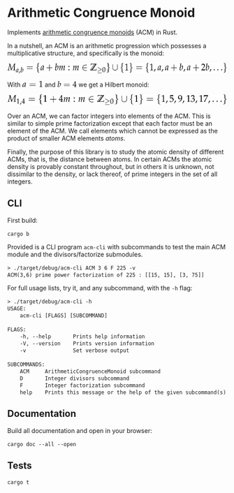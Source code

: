 Arithmetic Congruence Monoid
============================

Implements [arithmetic congruence monoids][math-acm] (ACM) in Rust.

[math-acm]: http://faculty.fairfield.edu/pbaginski/Papers/SubmittedACMSurvey%20RevisedReferee%2001.20.2013.pdf

In a nutshell, an ACM is an arithmetic progression which possesses a multiplicative structure,
and specifically is the monoid:
<center>
<img src="img//2.png" height=24pt>
</center>

With <img src="img//0.png" height=14pt> and <img src="img//1.png" height=14pt> we get a Hilbert monoid:
<center>
<img src="img//3.png" height=24pt>
</center>

Over an ACM, we can factor integers into elements of the ACM. This is similar to
simple prime factorization except that each factor must be an element of the
ACM. We call elements which cannot be expressed as the product of smaller ACM
elements *atoms*.

Finally, the purpose of this library is to study the atomic density of different
ACMs, that is, the distance between atoms. In certain ACMs the atomic density is
provably constant throughout, but in others it is unknown, not dissimilar to the
density, or lack thereof, of prime integers in the set of all integers.

## CLI
First build:
```
cargo b
```
Provided is a CLI program `acm-cli` with subcommands to test the main ACM
module and the divisors/factorize submodules.
```
> ./target/debug/acm-cli ACM 3 6 F 225 -v
ACM(3,6) prime power factorization of 225 : [[15, 15], [3, 75]]
```

For full usage lists, try it, and any subcommand, with the `-h` flag:
```
> ./target/debug/acm-cli -h
USAGE:
    acm-cli [FLAGS] [SUBCOMMAND]

FLAGS:
    -h, --help       Prints help information
    -V, --version    Prints version information
    -v               Set verbose output

SUBCOMMANDS:
    ACM     ArithmeticCongruenceMonoid subcommand
    D       Integer divisors subcommand
    F       Integer factorization subcommand
    help    Prints this message or the help of the given subcommand(s)
```

<!--
   -
   -## Submodules
   -
   -### Prime power factorization
   -The [`factorize`][factorize] submodule provides a function `factorize` which
   -given an integer returns a vector of pairs of prime integer factors and powers
   -(the number of times it is a factor). For example:
   -```rust
   -assert_eq!(prime_factors::factorize(420), vec![(2, 2), (3, 1), (5, 1), (7, 1)]);
   -```
   -
   -[factorize]: https://github.com/nilsso/acm_rust/blob/master/src/factorize.rs
   -
   -### Divisors
   -The [`divisors`][divisors] submodule provides a function `divisors` which given an
   -integer returns a vector of integer divisors.
   -For example:
   -```rust
   -assert_eq!(divisors::divisors(18), vec![1, 2, 3, 9, 6, 18]);
   -```
   -
   -[divisors]: https://github.com/nilsso/acm_rust/blob/master/src/divisors.rs
   -->

## Documentation
Build all documentation and open in your browser:
```
cargo doc --all --open
```

## Tests
```
cargo t
```
